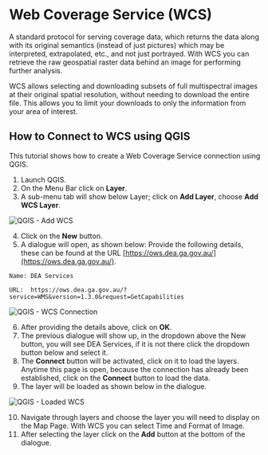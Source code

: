 # Web Coverage Service (WCS)

A standard protocol for serving coverage data, which returns the data along with its original semantics (instead of 
just pictures) which may be interpreted, extrapolated, etc., and not just portrayed. With WCS you can retrieve the raw 
geospatial raster data behind an image for performing further analysis.

WCS allows selecting and downloading subsets of full multispectral images at their original spatial resolution, without 
needing to download the entire file. This allows you to limit your downloads to only the information from your area of 
interest.

## How to Connect to WCS using QGIS

This tutorial shows how to create a Web Coverage Service connection using QGIS.

1. Launch QGIS.
2. On the Menu Bar click on **Layer**.
3. A sub-menu tab will show below Layer; click on **Add Layer**, choose **Add WCS Layer**.

![QGIS - Add WCS](/_files/web-services/ows_tutorial_5.png)

4. Click on the **New** button. 
5. A dialogue will open, as shown below: Provide the following details, these can be found at the URL [https://ows.dea.ga.gov.au/](https://ows.dea.ga.gov.au/).

`Name: DEA Services`

`URL:  https://ows.dea.ga.gov.au/?service=WMS&version=1.3.0&request=GetCapabilities`

![QGIS - WCS Connection](/_files/web-services/ows_tutorial_6.png)

6. After providing the details above, click on **OK**.
7. The previous dialogue will show up, in the dropdown above the New button, you will see DEA Services, if it is not there click the dropdown button below and select it.
8. The **Connect** button will be activated, click on it to load the layers. Anytime this page is open, because the connection has already been established, click on the **Connect** button to load the data.
9. The layer will be loaded as shown below in the dialogue.

![QGIS - Loaded WCS](/_files/web-services/ows_tutorial_4.png)

10. Navigate through layers and choose the layer you will need to display on the Map Page. With WCS you can select Time and Format of Image.
11. After selecting the layer click on the **Add** button at the bottom of the dialogue.